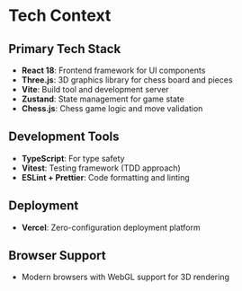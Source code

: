 # Tech Context

## Primary Tech Stack
- **React 18**: Frontend framework for UI components
- **Three.js**: 3D graphics library for chess board and pieces
- **Vite**: Build tool and development server
- **Zustand**: State management for game state
- **Chess.js**: Chess game logic and move validation

## Development Tools
- **TypeScript**: For type safety
- **Vitest**: Testing framework (TDD approach)
- **ESLint + Prettier**: Code formatting and linting

## Deployment
- **Vercel**: Zero-configuration deployment platform

## Browser Support
- Modern browsers with WebGL support for 3D rendering